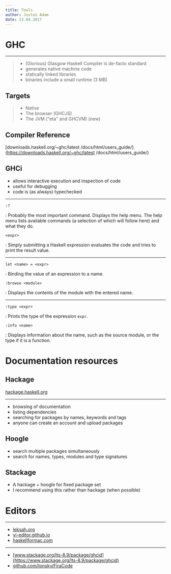 ```yaml
---
title: Tools
author: Justus Adam
date: 13.04.2017
---
```


# GHC

---

> - (Glorious) Glasgow Haskell Compiler is de-facto standard
> - generates native machine code
> - statically linked libraries
> - binaries include a small runtime (3 MB)

## Targets

> - Native
> - The browser (GHCJS)
> - The JVM ("eta" and GHCVM) (new)

## Compiler Reference

[downloads.haskell.org/~ghc/latest /docs/html/users_guide/](https://downloads.haskell.org/~ghc/latest /docs/html/users_guide/)

## GHCi

- allows interactive execution and inspection of code
- useful for debugging
- code is (as always) typechecked

---

`:?`

:   Probably the most important command. Displays the help menu. The
    help menu lists available commands (a selection of which will
    follow here) and what they do.

`<expr>`

:   Simply submitting a Haskell expression evaluates the code and tries
    to print the result value.

---

`let <name> = <expr>`

:   Binding the value of an expression to a name.

`:browse <module>`

:   Displays the contents of the module with the entered name.

---

`:type <expr>`

:   Prints the type of the expression `expr`.

`:info <name>`

:   Displays information about the name, such as the source module, or
    the type if it is a function.


# Documentation resources


## Hackage

[hackage.haskell.org](https://hackage.haskell.org)

--- 

- browsing of documentation
- listing dependencies
- searching for packages by names, keywords and tags
- anyone can create an account and upload packages

## Hoogle

- search multiple packages simultaneously
- search for names, types, modules and type signatures

## Stackage

- A hackage + hoogle for fixed package set
- I recommend using this rather than hackage (when possible)

# Editors

---

- [leksah.org](http://leksah.org)
- [yi-editor.github.io](http://yi-editor.github.io/)
- [haskellformac.com](http://haskellformac.com)

---

- [www.stackage.org/lts-8.9/package/ghcid](https://www.stackage.org/lts-8.9/package/ghcid)
- [github.com/tonsky/FiraCode](https://github.com/tonsky/FiraCode)
